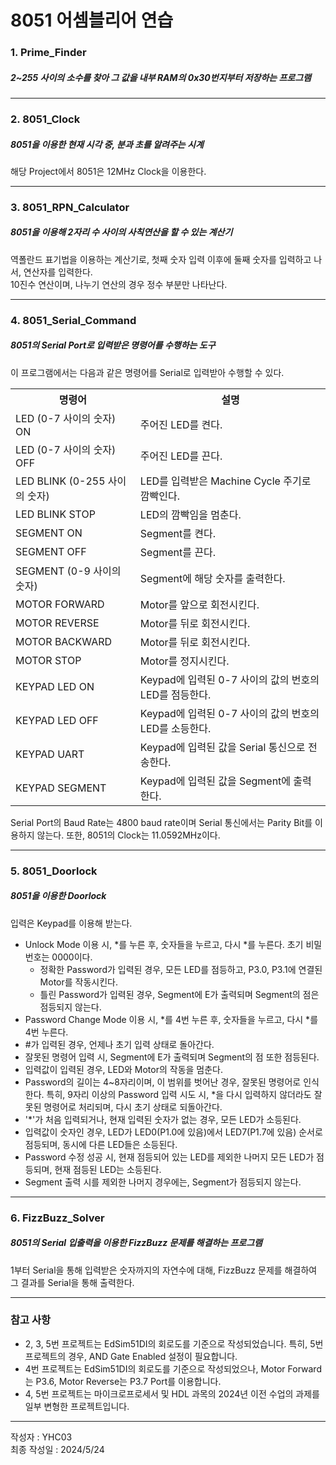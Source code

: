 # 8051 어셈블리어 연습
<!-- # 8051 Assembly Language Practice -->

### 1. Prime_Finder

##### 2~255 사이의 소수를 찾아 그 값을 내부 RAM의 0x30번지부터 저장하는 프로그램

---
### 2. 8051_Clock

##### 8051을 이용한 현재 시각 중, 분과 초를 알려주는 시계

해당 Project에서 8051은 12MHz Clock을 이용한다.  

---
### 3. 8051_RPN_Calculator

##### 8051을 이용해 2자리 수 사이의 사칙연산을 할 수 있는 계산기

역폴란드 표기법을 이용하는 계산기로, 첫째 숫자 입력 이후에 둘째 숫자를 입력하고 나서, 연산자를 입력한다.  
10진수 연산이며, 나누기 연산의 경우 정수 부분만 나타난다.  

---
### 4. 8051_Serial_Command

##### 8051의 Serial Port로 입력받은 명령어를 수행하는 도구

이 프로그램에서는 다음과 같은 명령어를 Serial로 입력받아 수행할 수 있다.  
<table>
    <tr>
        <th>명령어</th>
        <th>설명</th>
    </tr>
    <tr>
        <td>LED (0-7 사이의 숫자) ON</td>
        <td>주어진 LED를 켠다.</td>
    </tr>
    <tr>
        <td>LED (0-7 사이의 숫자) OFF</td>
        <td>주어진 LED를 끈다.</td>
    </tr>
    <tr>
        <td>LED BLINK (0-255 사이의 숫자)</td>
        <td>LED를 입력받은 Machine Cycle 주기로 깜빡인다.</td>
    </tr>
    <tr>
        <td>LED BLINK STOP</td>
        <td>LED의 깜빡임을 멈춘다.</td>
    </tr>
    <tr>
        <td>SEGMENT ON</td>
        <td>Segment를 켠다.</td>
    </tr>
    <tr>
        <td>SEGMENT OFF</td>
        <td>Segment를 끈다.</td>
    </tr>
    <tr>
        <td>SEGMENT (0-9 사이의 숫자)</td>
        <td>Segment에 해당 숫자를 출력한다.</td>
    </tr>
    <tr>
        <td>MOTOR FORWARD</td>
        <td>Motor를 앞으로 회전시킨다.</td>
    </tr>
    <tr>
        <td>MOTOR REVERSE</td>
        <td>Motor를 뒤로 회전시킨다.</td>
    </tr>
    <tr>
        <td>MOTOR BACKWARD</td>
        <td>Motor를 뒤로 회전시킨다.</td>
    </tr>
    <tr>
        <td>MOTOR STOP</td>
        <td>Motor를 정지시킨다.</td>
    </tr>
    <tr>
        <td>KEYPAD LED ON</td>
        <td>Keypad에 입력된 0-7 사이의 값의 번호의 LED를 점등한다.</td>
    </tr>
    <tr>
        <td>KEYPAD LED OFF</td>
        <td>Keypad에 입력된 0-7 사이의 값의 번호의 LED를 소등한다.</td>
    </tr>
    <tr>
        <td>KEYPAD UART</td>
        <td>Keypad에 입력된 값을 Serial 통신으로 전송한다.</td>
    </tr>
    <tr>
        <td>KEYPAD SEGMENT</td>
        <td>Keypad에 입력된 값을 Segment에 출력한다.</td>
    </tr>
</table>

Serial Port의 Baud Rate는 4800 baud rate이며 Serial 통신에서는 Parity Bit를 이용하지 않는다. 또한, 8051의 Clock는 11.0592MHz이다.  

---
### 5. 8051_Doorlock

##### 8051을 이용한 Doorlock

입력은 Keypad를 이용해 받는다.  
- Unlock Mode 이용 시, *를 누른 후, 숫자들을 누르고, 다시 *를 누른다. 초기 비밀번호는 0000이다.
    - 정확한 Password가 입력된 경우, 모든 LED를 점등하고, P3.0, P3.1에 연결된 Motor를 작동시킨다.
    - 틀린 Password가 입력된 경우, Segment에 E가 출력되며 Segment의 점은 점등되지 않는다.
- Password Change Mode 이용 시, *를 4번 누른 후, 숫자들을 누르고, 다시 *를 4번 누른다.
- #가 입력된 경우, 언제나 초기 입력 상태로 돌아간다.
- 잘못된 명령어 입력 시, Segment에 E가 출력되며 Segment의 점 또한 점등된다.
- 입력값이 입력된 경우, LED와 Motor의 작동을 멈춘다.
- Password의 길이는 4~8자리이며, 이 범위를 벗어난 경우, 잘못된 명령어로 인식한다. 특히, 9자리 이상의 Password 입력 시도 시, *을 다시 입력하지 않더라도 잘못된 명령어로 처리되며, 다시 초기 상태로 되돌아간다.
- '*'가 처음 입력되거나, 현재 입력된 숫자가 없는 경우, 모든 LED가 소등된다.
- 입력값이 숫자인 경우, LED가 LED0(P1.0에 있음)에서 LED7(P1.7에 있음) 순서로 점등되며, 동시에 다른 LED들은 소등된다.
- Password 수정 성공 시, 현재 점등되어 있는 LED를 제외한 나머지 모든 LED가 점등되며, 현재 점등된 LED는 소등된다.
- Segment 출력 시를 제외한 나머지 경우에는, Segment가 점등되지 않는다.

---
### 6. FizzBuzz_Solver

##### 8051의 Serial 입출력을 이용한 FizzBuzz 문제를 해결하는 프로그램

1부터 Serial을 통해 입력받은 숫자까지의 자연수에 대해, FizzBuzz 문제를 해결하여 그 결과를 Serial을 통해 출력한다.  

---
### 참고 사항

- 2, 3, 5번 프로젝트는 EdSim51DI의 회로도를 기준으로 작성되었습니다. 특히, 5번 프로젝트의 경우, AND Gate Enabled 설정이 필요합니다.  
- 4번 프로젝트는 EdSim51DI의 회로도를 기준으로 작성되었으나, Motor Forward는 P3.6, Motor Reverse는 P3.7 Port를 이용합니다.  
- 4, 5번 프로젝트는 마이크로프로세서 및 HDL 과목의 2024년 이전 수업의 과제를 일부 변형한 프로젝트입니다.  

---
작성자 : YHC03  
최종 작성일 : 2024/5/24  
